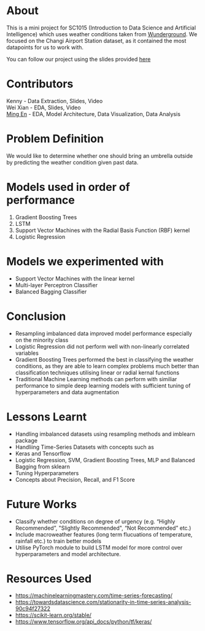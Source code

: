 # About
This is a mini project for SC1015 (Introduction to Data Science and Artificial Intelligence) which uses weather conditions taken from [Wunderground](https://www.wunderground.com/weather/WSSS "Wunderground"). We focused on the Changi Airport Station dataset, as it contained the most datapoints for us to work with.

You can follow our project using the slides provided [here](https://docs.google.com/presentation/d/1KrQD1V2QRjoReH4YOghomfbqK7u-ulyihedcrom0Euk/edit?usp=sharing "Presentation")

# Contributors
Kenny - Data Extraction, Slides, Video  
Wei Xian - EDA, Slides, Video  
[Ming En](https://github.com/MingEn82 "Github") - EDA, Model Architecture, Data Visualization, Data Analysis 

# Problem Definition
We would like to determine whether one should bring an umbrella outside by predicting the weather condition given past data.

# Models used in order of performance
1. Gradient Boosting Trees
2. LSTM
3. Support Vector Machines with the Radial Basis Function (RBF) kernel
4. Logistic Regression

# Models we experimented with
* Support Vector Machines with the linear kernel
* Multi-layer Perceptron Classifier
* Balanced Bagging Classifier

# Conclusion
* Resampling imbalanced data improved model performance especially on the minority class
* Logistic Regression did not perform well with non-linearly correlated variables
* Gradient Boosting Trees performed the best in classifying the weather conditions, as they are able to learn complex problems much better than classification techniques utilising linear or radial kernal functions
* Traditional Machine Learning methods can perform with similiar performance to simple deep learning models with sufficient tuning of hyperparameters and data augmentation

# Lessons Learnt
* Handling imbalanced datasets using resampling methods and imblearn package
* Handliing Time-Series Datasets with concepts such as 
* Keras and Tensorflow
* Logistic Regression, SVM, Gradient Boosting Trees, MLP and Balanced Bagging from sklearn
* Tuning Hyperparameters
* Concepts about Precision, Recall, and F1 Score

# Future Works
* Classify whether conditions on degree of urgency (e.g. “Highly Recommended”, "Slightly Recommended", “Not Recommended” etc.)
* Include macroweather features (long term flucuations of temperature, rainfall etc.) to train better models
* Utilise PyTorch module to build LSTM model for more control over hyperparameters and model architecture.

# Resources Used
* https://machinelearningmastery.com/time-series-forecasting/
* https://towardsdatascience.com/stationarity-in-time-series-analysis-90c94f27322
* https://scikit-learn.org/stable/
* https://www.tensorflow.org/api_docs/python/tf/keras/
